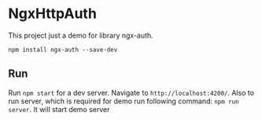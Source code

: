 # NgxHttpAuth

This project just a demo for library ngx-auth.

```npm install ngx-auth --save-dev```

## Run

Run `npm start` for a dev server. Navigate to `http://localhost:4200/`.
Also to run server, which is required for demo run following command:
```npm run server```. It will start demo server
